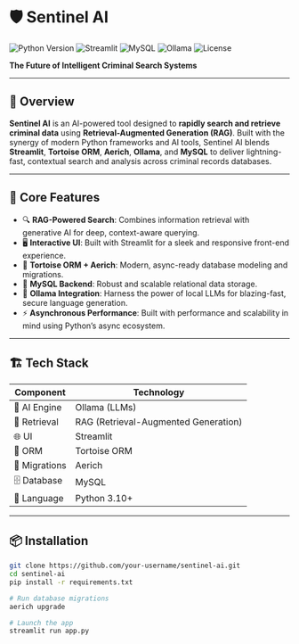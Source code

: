 # 🛡️ Sentinel AI
<p align="left">
  <img src="https://img.shields.io/badge/Python-3.10%2B-blue?logo=python&logoColor=white" alt="Python Version">
  <img src="https://img.shields.io/badge/Streamlit-1.33.0-ff4b4b?logo=streamlit&logoColor=white" alt="Streamlit">
  <img src="https://img.shields.io/badge/MySQL-8.0-blue?logo=mysql&logoColor=white" alt="MySQL">
  <img src="https://img.shields.io/badge/Ollama-LLM-green?logo=openai&logoColor=white" alt="Ollama">
  <img src="https://img.shields.io/badge/License-MIT-lightgrey.svg" alt="License">
</p>

**The Future of Intelligent Criminal Search Systems**

---

## 🚀 Overview

**Sentinel AI** is an AI-powered tool designed to **rapidly search and retrieve criminal data** using **Retrieval-Augmented Generation (RAG)**. Built with the synergy of modern Python frameworks and AI tools, Sentinel AI blends **Streamlit**, **Tortoise ORM**, **Aerich**, **Ollama**, and **MySQL** to deliver lightning-fast, contextual search and analysis across criminal records databases.

---

## 🧠 Core Features

- 🔍 **RAG-Powered Search**: Combines information retrieval with generative AI for deep, context-aware querying.
- 🖥️ **Interactive UI**: Built with Streamlit for a sleek and responsive front-end experience.
- 🐢 **Tortoise ORM + Aerich**: Modern, async-ready database modeling and migrations.
- 🐬 **MySQL Backend**: Robust and scalable relational data storage.
- 🤖 **Ollama Integration**: Harness the power of local LLMs for blazing-fast, secure language generation.
- ⚡ **Asynchronous Performance**: Built with performance and scalability in mind using Python’s async ecosystem.

---

## 🏗️ Tech Stack

| Component      | Technology         |
|----------------|--------------------|
| 🧠 AI Engine    | Ollama (LLMs)       |
| 🧪 Retrieval    | RAG (Retrieval-Augmented Generation) |
| 🌐 UI          | Streamlit          |
| 🐢 ORM         | Tortoise ORM       |
| 🔄 Migrations  | Aerich             |
| 🗄️ Database     | MySQL              |
| 🐍 Language    | Python 3.10+        |

---

## 📦 Installation

```bash
git clone https://github.com/your-username/sentinel-ai.git
cd sentinel-ai
pip install -r requirements.txt

# Run database migrations
aerich upgrade

# Launch the app
streamlit run app.py
